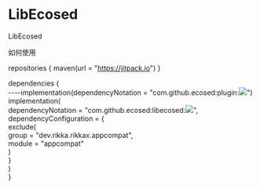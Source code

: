 # LibEcosed
LibEcosed

如何使用

repositories { 
    maven(url = "https://jitpack.io")
}

dependencies {  
----implementation(dependencyNotation = "com.github.ecosed:plugin:[![](https://jitpack.io/v/ecosed/plugin.svg)](https://jitpack.io/#ecosed/plugin)")  
    implementation(  
        dependencyNotation = "com.github.ecosed:libecosed:[![](https://jitpack.io/v/ecosed/libecosed.svg)](https://jitpack.io/#ecosed/libecosed)",  
        dependencyConfiguration = {  
            exclude(  
                group = "dev.rikka.rikkax.appcompat",  
                module = "appcompat"  
            )  
        }  
    )  
}